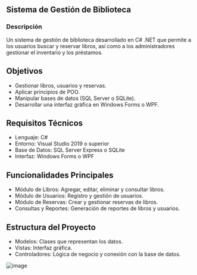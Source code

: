 ## Sistema de Gestión de Biblioteca

### Descripción
Un sistema de gestión de biblioteca desarrollado en C# .NET que permite a los usuarios buscar y reservar libros, así como a los administradores gestionar el inventario y los préstamos.

## Objetivos
* Gestionar libros, usuarios y reservas.
* Aplicar principios de POO.
* Manipular bases de datos (SQL Server o SQLite).
* Desarrollar una interfaz gráfica en Windows Forms o WPF.

## Requisitos Técnicos
* Lenguaje: C#
* Entorno: Visual Studio 2019 o superior
* Base de Datos: SQL Server Express o SQLite
* Interfaz: Windows Forms o WPF

## Funcionalidades Principales
* Módulo de Libros: Agregar, editar, eliminar y consultar libros.
* Módulo de Usuarios: Registro y gestión de usuarios.
* Módulo de Reservas: Crear y gestionar reservas de libros.
* Consultas y Reportes: Generación de reportes de libros y usuarios.

## Estructura del Proyecto
* Modelos: Clases que representan los datos.
* Vistas: Interfaz gráfica.
* Controladores: Lógica de negocio y conexión con la base de datos.


![image](https://github.com/user-attachments/assets/5bc2b6d5-1d1e-4bd1-afc9-410ccbcd07f1)

